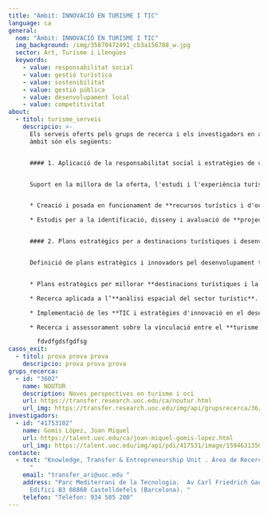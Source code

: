 ```yaml
---
title: "Àmbit: INNOVACIÓ EN TURISME I TIC"
language: ca
general:
  nom: "Àmbit: INNOVACIÓ EN TURISME I TIC"
  img_background: /img/35870472491_cb3a156788_w.jpg
  sector: Art, Turisme i Llengües
  keywords:
    - value: responsabilitat social
    - value: gestió turística
    - value: sostenibilitat
    - value: gestió pública
    - value: desenvolupament local
    - value: competitivitat
about:
  - titol: turisme_serveis
    descripcio: >-
      Els serveis oferts pels grups de recerca i els investigadors en aquest
      àmbit són els següents:


      #### 1. Aplicació de la responsabilitat social i estratègies de cooperació a la indústria turística i de l'oci


      Suport en la millora de la oferta, l'estudi i l'experiència turística a través del desenvolupament de projectes que en millorin la sostenibilitat i cooperació entre els actors implicats:


      * Creació i posada en funcionament de **recursos turístics i d'oci sostenibles**

      * Estudis per a la identificació, disseny i avaluació de **projectes de cooperació en turisme**, fent especial èmfasi en la variable gènere i sosteniblitat.


      #### 2. Plans estratègics per a destinacions turístiques i desenvolupament del territori


      Definició de plans estratègics i innovadors pel desenvolupament turístic i d'oci a través d'estudis dinàmics i experimentals combinant teoria de les ciències socials i investigació empírica:


      * Plans estratègics per millorar **destinacions turístiques i la seva competitivitat**.

      * Recerca aplicada a l’**anàlisi espacial del sector turístic**.

      * Implementació de les **TIC i estratègies d'innovació en el desenvolupament turístic**, tant per destinacions com per empreses.

      * Recerca i assessorament sobre la vinculació entre el **turisme i el desenvolupament local i sectorial,** fent especial èmfasi en creació de capital social, sostenibilitat i responsabilitat i en la promoció del territori

        fdvdfgdsfgdfsg
casos_exit:
  - titol: prova prova prova
    descripcio: prova prova prova
grups_recerca:
  - id: "3602"
    name: NOUTUR
    description: Noves perspectives en turisme i oci
    url: https://transfer.research.uoc.edu/ca/noutur.html
    url_img: https://transfer.research.uoc.edu/img/api/grupsrecerca/36/image/1594109415142
investigadors:
  - id: "41753102"
    name: Gomis López, Joan Miquel
    url: https://talent.uoc.edu/ca/joan-miquel-gomis-lopez.html
    url_img: https://talent.uoc.edu/img/api/pdi/417531/image/1594631350879
contacte:
  - text: "Knowledge, Transfer & Entrepreneurship Unit . Àrea de Recerca i Innovació
      "
    email: "transfer_ari@uoc.edu "
    address: "Parc Mediterrani de la Tecnologia.  Av Carl Friedrich Gauss, 5.
      Edifici B3 08860 Castelldefels (Barcelona). "
    telefon: "Telèfon: 934 505 200"
---
```

